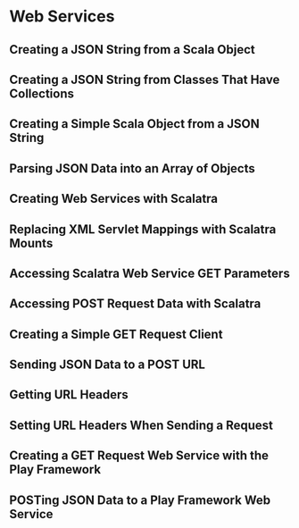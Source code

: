 # Web Services

## Creating a JSON String from a Scala Object
## Creating a JSON String from Classes That Have Collections
## Creating a Simple Scala Object from a JSON String
## Parsing JSON Data into an Array of Objects
## Creating Web Services with Scalatra
## Replacing XML Servlet Mappings with Scalatra Mounts
## Accessing Scalatra Web Service GET Parameters
## Accessing POST Request Data with Scalatra
## Creating a Simple GET Request Client
## Sending JSON Data to a POST URL
## Getting URL Headers
## Setting URL Headers When Sending a Request
## Creating a GET Request Web Service with the Play Framework
## POSTing JSON Data to a Play Framework Web Service
